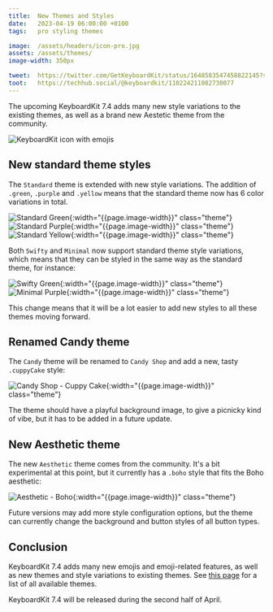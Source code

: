 ```yaml
---
title:  New Themes and Styles
date:   2023-04-19 06:00:00 +0100
tags:   pro styling themes

image:  /assets/headers/icon-pro.jpg
assets: /assets/themes/
image-width: 350px

tweet:  https://twitter.com/GetKeyboardKit/status/1648583547458822145?s=20
toot:   https://techhub.social/@keyboardkit/110224211082730077
---
```


The upcoming KeyboardKit 7.4 adds many new style variations to the existing themes, as well as a brand new Aestetic theme from the community.

![KeyboardKit icon with emojis]({{page.image}})


## New standard theme styles

The `Standard` theme is extended with new style variations. The addition of `.green`,  `.purple` and `.yellow` means that the standard theme now has 6 color variations in total.

![Standard Green]({{page.assets}}standard-green.jpg){:width="{{page.image-width}}" class="theme"}
![Standard Purple]({{page.assets}}standard-purple.jpg){:width="{{page.image-width}}" class="theme"}
![Standard Yellow]({{page.assets}}standard-yellow.jpg){:width="{{page.image-width}}" class="theme"}

Both `Swifty` and `Minimal` now support standard theme style variations, which means that they can be styled in the same way as the standard theme, for instance:

![Swifty Green]({{page.assets}}swifty-green.jpg){:width="{{page.image-width}}" class="theme"}
![Minimal Purple]({{page.assets}}minimal-purple.jpg){:width="{{page.image-width}}" class="theme"}

This change means that it will be a lot easier to add new styles to all these themes moving forward.


## Renamed Candy theme

The `Candy` theme will be renamed to `Candy Shop` and add a new, tasty `.cuppyCake` style:

![Candy Shop - Cuppy Cake]({{page.assets}}candyshop-cuppycake.jpg){:width="{{page.image-width}}" class="theme"}

The theme should have a playful background image, to give a picnicky kind of vibe, but it has to be added in a future update.


## New Aesthetic theme

The new `Aesthetic` theme comes from the community. It's a bit experimental at this point, but it currently has a `.boho` style that fits the Boho aesthetic:

![Aesthetic - Boho]({{page.assets}}aesthetic-boho.jpg){:width="{{page.image-width}}" class="theme"}

Future versions may add more style configuration options, but the theme can currently change the background and button styles of all button types.



## Conclusion

KeyboardKit 7.4 adds many new emojis and emoji-related features, as well as new themes and style variations to existing themes. See [this page](/pro/themes) for a list of all available themes.

KeyboardKit 7.4 will be released during the second half of April.
